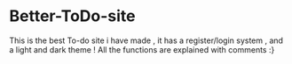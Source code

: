 # Better-ToDo-site
This is the best To-do site i have made , it has a register/login system , and a light and dark theme ! All the functions are explained with comments :}
